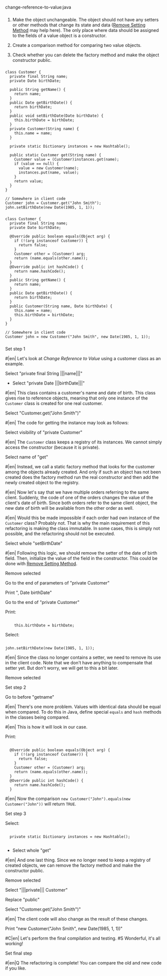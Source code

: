 change-reference-to-value:java

###

1. Make the object unchangeable. The object should not have any setters or other methods that change its state and data (<a href="/remove-setting-method">Remove Setting Method</a> may help here). The only place where data should be assigned to the fields of a value object is a constructor.

2. Create a comparison method for comparing two value objects.

3. Check whether you can delete the factory method and make the object constructor public.



###

```
class Customer {
  private final String name;
  private Date birthDate;

  public String getName() {
    return name;
  }
  public Date getBirthDate() {
    return birthDate;
  }
  public void setBirthDate(Date birthDate) {
    this.birthDate = birthDate;
  }
  private Customer(String name) {
    this.name = name;
  }

  private static Dictionary instances = new Hashtable();

  public static Customer get(String name) {
    Customer value = (Customer)instances.get(name);
    if (value == null) {
      value = new Customer(name);
      instances.put(name, value);
    }
    return value;
  }
}

// Somewhere in client code
Customer john = Customer.get("John Smith");
john.setBirthDate(new Date(1985, 1, 1));
```

###

```
class Customer {
  private final String name;
  private Date birthDate;

  @Override public boolean equals(Object arg) {
    if (!(arg instanceof Customer)) {
      return false;
    }
    Customer other = (Customer) arg;
    return (name.equals(other.name));
  }
  @Override public int hashCode() {
    return name.hashCode();
  }
  public String getName() {
    return name;
  }
  public Date getBirthDate() {
    return birthDate;
  }
  public Customer(String name, Date birthDate) {
    this.name = name;
    this.birthDate = birthDate;
  }
}

// Somewhere in client code
Customer john = new Customer("John Smith", new Date(1985, 1, 1));
```

###

Set step 1

#|en| Let's look at *Change Reference to Value*  using a customer class as an example.

Select "private final String |||name|||"
+ Select "private Date |||birthDate|||"

#|en| This class contains a customer's name and date of birth. This class gives rise to reference objects, meaning that only one instance of the `Customer` class is created for one real customer.

Select "Customer.get("John Smith")"

#|en| The code for getting the instance may look as follows:

Select visibility of "private Customer"

#|en| The `Customer` class keeps a registry of its instances. We cannot simply access the constructor (because it is private).

Select name of "get"

#|en| Instead, we call a static factory method that looks for the customer among the objects already created. And only if such an object has not been created does the factory method run the real constructor and then add the newly created object to the registry.

#|en| Now let's say that we have multiple orders referring to the same client. Suddenly, the code of one of the orders changes the value of the client's date of birth. Since both orders refer to the same client object, the new date of birth will be available from the other order as well.

#|en| Would this be made impossible if each order had own instance of the `Customer` class? Probably not. That is why the main requirement of this refactoring is making the class immutable. In some cases, this is simply not possible, and the refactoring should not be executed.

Select whole "setBirthDate"

#|en| Following this logic, we should remove the setter of the date of birth field. Then, initialize the value of the field in the constructor. This could be done with <a href="/remove-setting-method">Remove Setting Method</a>.

Remove selected

Go to the end of parameters of "private Customer"

Print ", Date birthDate"

Go to the end of "private Customer"

Print:
```

    this.birthDate = birthDate;
```

Select:
```

john.setBirthDate(new Date(1985, 1, 1));
```

#|en| Since the class no longer contains a setter, we need to remove its use in the client code. Note that we don't have anything to compensate that setter yet. But don't worry, we will get to this a bit later.

Remove selected


Set step 2

Go to before "getname"

#|en| There's one more problem. Values with identical data should be equal when compared. To do this in Java, define special `equals` and `hash` methods in the classes being compared.

#|en| This is how it will look in our case.

Print:
```

  @Override public boolean equals(Object arg) {
    if (!(arg instanceof Customer)) {
      return false;
    }
    Customer other = (Customer) arg;
    return (name.equals(other.name));
  }
  @Override public int hashCode() {
    return name.hashCode();
  }
```

#|en| Now the comparison `new Customer("John").equals(new Customer("John"))` will return `TRUE`.

Set step 3

Select:
```

  private static Dictionary instances = new Hashtable();


```
+ Select whole "get"

#|en| And one last thing. Since we no longer need to keep a registry of created objects, we can remove the factory method and make the constructor public.

Remove selected

Select "|||private||| Customer"

Replace "public"

Select "Customer.get("John Smith")"

#|en| The client code will also change as the result of these changes.

Print "new Customer("John Smith", new Date(1985, 1, 1))"

#C|en| Let's perform the final compilation and testing.
#S Wonderful, it's all working!

Set final step

#|en|Q The refactoring is complete! You can compare the old and new code if you like.